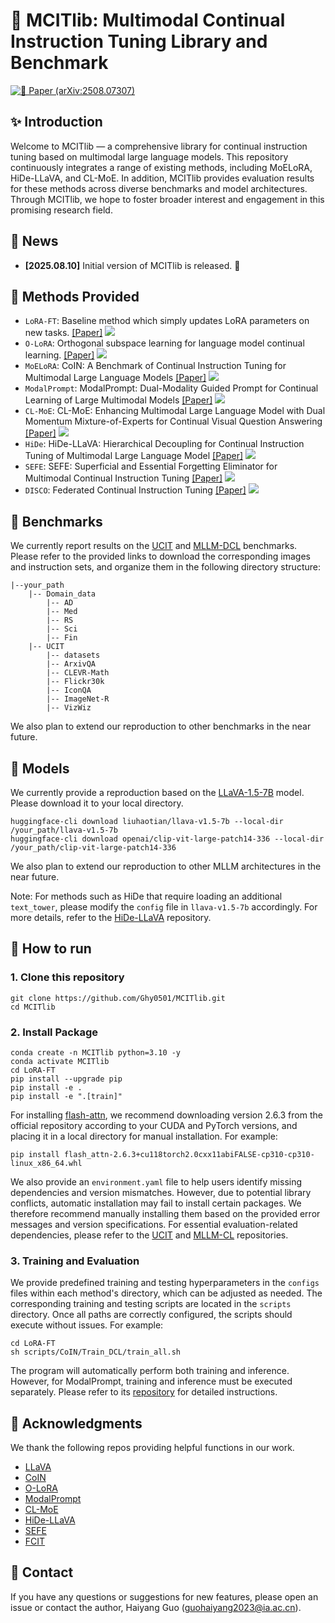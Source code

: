 # 🌅 MCITlib: Multimodal Continual Instruction Tuning Library and Benchmark

[![📑 Paper (arXiv:2508.07307)](https://img.shields.io/badge/arXiv-2508.07307-b31b1b.svg?logo=arXiv)](https://arxiv.org/pdf/2508.07307)

## ✨ Introduction

Welcome to MCITlib — a comprehensive library for continual instruction tuning based on multimodal large language models. This repository continuously integrates a range of existing methods, including MoELoRA, HiDe-LLaVA, and CL-MoE. In addition, MCITlib provides evaluation results for these methods across diverse benchmarks and model architectures. Through MCITlib, we hope to foster broader interest and engagement in this promising research field.

## 📰 News

- **[2025.08.10]** Initial version of MCITlib is released. :tada:

## 🥇 Methods Provided
- `LoRA-FT`: Baseline method which simply updates LoRA parameters on new tasks. [[Paper]](https://arxiv.org/pdf/2106.09685v1/1000) ![](https://img.shields.io/badge/ICLR-2022-blue)
- `O-LoRA`: Orthogonal subspace learning for language model continual learning. [[Paper]](https://arxiv.org/pdf/2310.14152) ![](https://img.shields.io/badge/EMNLP_findings-2023-blue)
- `MoELoRA`: CoIN: A Benchmark of Continual Instruction Tuning for Multimodal Large Language Models [[Paper]](https://proceedings.neurips.cc/paper_files/paper/2024/file/6a45500d9eda640deed90d8a62742be5-Paper-Datasets_and_Benchmarks_Track.pdf) ![](https://img.shields.io/badge/NeurIPS-2024-blue)
- `ModalPrompt`: ModalPrompt: Dual-Modality Guided Prompt for Continual Learning of Large Multimodal Models [[Paper]](https://arxiv.org/pdf/2410.05849) ![](https://img.shields.io/badge/arXiv-2024.10-red)
- `CL-MoE`: CL-MoE: Enhancing Multimodal Large Language Model with Dual Momentum Mixture-of-Experts for Continual Visual Question Answering [[Paper]](https://arxiv.org/pdf/2503.00413?) ![](https://img.shields.io/badge/CVPR-2025-blue)
- `HiDe`: HiDe-LLaVA: Hierarchical Decoupling for Continual Instruction Tuning of Multimodal Large Language Model [[Paper]](https://arxiv.org/pdf/2503.12941?) ![](https://img.shields.io/badge/ACL-2025-blue)
- `SEFE`: SEFE: Superficial and Essential Forgetting Eliminator for Multimodal Continual Instruction Tuning [[Paper]](https://arxiv.org/pdf/2505.02486?) ![](https://img.shields.io/badge/ICML-2025-blue)
- `DISCO`: Federated Continual Instruction Tuning [[Paper]](https://arxiv.org/pdf/2503.12897) ![](https://img.shields.io/badge/ICCV-2025-blue)

## 🏦 Benchmarks

We currently report results on the [UCIT](https://github.com/Ghy0501/HiDe-LLaVA) and [MLLM-DCL](https://github.com/bjzhb666/MLLM-CL) benchmarks. Please refer to the provided links to download the corresponding images and instruction sets, and organize them in the following directory structure:
```
|--your_path
    |-- Domain_data
        |-- AD
        |-- Med
        |-- RS
        |-- Sci
        |-- Fin
    |-- UCIT
        |-- datasets
        |-- ArxivQA
        |-- CLEVR-Math
        |-- Flickr30k
        |-- IconQA
        |-- ImageNet-R
        |-- VizWiz
```
We also plan to extend our reproduction to other benchmarks in the near future.

## 🎨 Models

We currently provide a reproduction based on the [LLaVA-1.5-7B](https://arxiv.org/pdf/2310.03744) model. Please download it to your local directory.
```
huggingface-cli download liuhaotian/llava-v1.5-7b --local-dir /your_path/llava-v1.5-7b
huggingface-cli download openai/clip-vit-large-patch14-336 --local-dir /your_path/clip-vit-large-patch14-336
```
We also plan to extend our reproduction to other MLLM architectures in the near future.

Note: For methods such as HiDe that require loading an additional `text_tower`, please modify the `config` file in `llava-v1.5-7b` accordingly. For more details, refer to the [HiDe-LLaVA](https://github.com/Ghy0501/HiDe-LLaVA) repository.


## 🏃 How to run
### 1. Clone this repository
```
git clone https://github.com/Ghy0501/MCITlib.git
cd MCITlib
```
### 2. Install Package
```
conda create -n MCITlib python=3.10 -y
conda activate MCITlib
cd LoRA-FT
pip install --upgrade pip
pip install -e .
pip install -e ".[train]"
```
For installing [flash-attn](https://github.com/Dao-AILab/flash-attention/releases), we recommend downloading version 2.6.3 from the official repository according to your CUDA and PyTorch versions, and placing it in a local directory for manual installation. For example:
```
pip install flash_attn-2.6.3+cu118torch2.0cxx11abiFALSE-cp310-cp310-linux_x86_64.whl
```
We also provide an `environment.yaml` file to help users identify missing dependencies and version mismatches. However, due to potential library conflicts, automatic installation may fail to install certain packages. We therefore recommend manually installing them based on the provided error messages and version specifications. For essential evaluation-related dependencies, please refer to the [UCIT](https://github.com/Ghy0501/HiDe-LLaVA) and [MLLM-CL](https://github.com/bjzhb666/MLLM-CL) repositories.

### 3. Training and Evaluation

We provide predefined training and testing hyperparameters in the `configs` files within each method's directory, which can be adjusted as needed. The corresponding training and testing scripts are located in the `scripts` directory. Once all paths are correctly configured, the scripts should execute without issues. For example:
```
cd LoRA-FT
sh scripts/CoIN/Train_DCL/train_all.sh
```
The program will automatically perform both training and inference. However, for ModalPrompt, training and inference must be executed separately. Please refer to its [repository](https://github.com/AuroraZengfh/ModalPrompt) for detailed instructions.

## 🤝 Acknowledgments

We thank the following repos providing helpful functions in our work.
- [LLaVA](https://github.com/haotian-liu/LLaVA)
- [CoIN](https://github.com/zackschen/CoIN)
- [O-LoRA](https://github.com/cmnfriend/O-LoRA)
- [ModalPrompt](https://github.com/AuroraZengfh/ModalPrompt)
- [CL-MoE](https://github.com/ECNU-ICALK/CL-MoE)
- [HiDe-LLaVA](https://github.com/Ghy0501/HiDe-LLaVA)
- [SEFE](https://github.com/jinpeng0528/SEFE)
- [FCIT](https://github.com/Ghy0501/FCIT)

## 🙂 Contact

If you have any questions or suggestions for new features, please open an issue or contact the author, Haiyang Guo (guohaiyang2023@ia.ac.cn).
